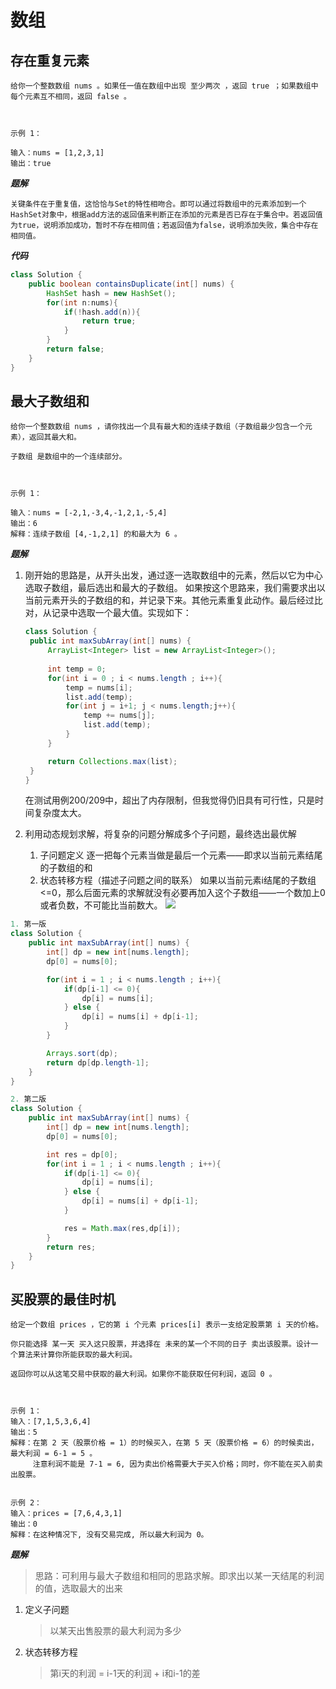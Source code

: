 # 数组
## 存在重复元素
```
给你一个整数数组 nums 。如果任一值在数组中出现 至少两次 ，返回 true ；如果数组中每个元素互不相同，返回 false 。

 

示例 1：

输入：nums = [1,2,3,1]
输出：true

```

***题解***
```
关键条件在于重复值，这恰恰与Set的特性相吻合。即可以通过将数组中的元素添加到一个HashSet对象中，根据add方法的返回值来判断正在添加的元素是否已存在于集合中。若返回值为true，说明添加成功，暂时不存在相同值；若返回值为false，说明添加失败，集合中存在相同值。
```

***代码***
```java
class Solution {
    public boolean containsDuplicate(int[] nums) {
        HashSet hash = new HashSet();
        for(int n:nums){
            if(!hash.add(n)){
                return true;
            }
        }
        return false;
    }
}
```



## 最大子数组和
```
给你一个整数数组 nums ，请你找出一个具有最大和的连续子数组（子数组最少包含一个元素），返回其最大和。

子数组 是数组中的一个连续部分。

 

示例 1：

输入：nums = [-2,1,-3,4,-1,2,1,-5,4]
输出：6
解释：连续子数组 [4,-1,2,1] 的和最大为 6 。

```

***题解***  
1. 刚开始的思路是，从开头出发，通过逐一选取数组中的元素，然后以它为中心选取子数组，最后选出和最大的子数组。 如果按这个思路来，我们需要求出以当前元素开头的子数组的和，并记录下来。其他元素重复此动作。最后经过比对，从记录中选取一个最大值。实现如下：
   ```java
   class Solution {
    public int maxSubArray(int[] nums) {
        ArrayList<Integer> list = new ArrayList<Integer>();
        
        int temp = 0;
        for(int i = 0 ; i < nums.length ; i++){
            temp = nums[i];
            list.add(temp);
            for(int j = i+1; j < nums.length;j++){
                temp += nums[j];
                list.add(temp);
            }
        }

        return Collections.max(list);
    }
   }
   ```
   在测试用例200/209中，超出了内存限制，但我觉得仍旧具有可行性，只是时间复杂度太大。

2. 利用动态规划求解，将复杂的问题分解成多个子问题，最终选出最优解
   1. 子问题定义
     逐一把每个元素当做是最后一个元素——即求以当前元素结尾的子数组的和
   2. 状态转移方程（描述子问题之间的联系）
     如果以当前元素i结尾的子数组<=0，那么后面元素的求解就没有必要再加入这个子数组——一个数加上0或者负数，不可能比当前数大。
     ![](https://s3.bmp.ovh/imgs/2022/03/849139261e9441a9.png)
    
```java
1. 第一版
class Solution {
    public int maxSubArray(int[] nums) {
        int[] dp = new int[nums.length];
        dp[0] = nums[0];

        for(int i = 1 ; i < nums.length ; i++){
            if(dp[i-1] <= 0){
                dp[i] = nums[i];
            } else {
                dp[i] = nums[i] + dp[i-1];
            }
        }

        Arrays.sort(dp);
        return dp[dp.length-1];
    }
}

2. 第二版
class Solution {
    public int maxSubArray(int[] nums) {
        int[] dp = new int[nums.length];
        dp[0] = nums[0];

        int res = dp[0];
        for(int i = 1 ; i < nums.length ; i++){
            if(dp[i-1] <= 0){
                dp[i] = nums[i];
            } else {
                dp[i] = nums[i] + dp[i-1];
            }

            res = Math.max(res,dp[i]);
        }
        return res;
    }
} 
```

## 买股票的最佳时机
```
给定一个数组 prices ，它的第 i 个元素 prices[i] 表示一支给定股票第 i 天的价格。

你只能选择 某一天 买入这只股票，并选择在 未来的某一个不同的日子 卖出该股票。设计一个算法来计算你所能获取的最大利润。

返回你可以从这笔交易中获取的最大利润。如果你不能获取任何利润，返回 0 。

 

示例 1：
输入：[7,1,5,3,6,4]
输出：5
解释：在第 2 天（股票价格 = 1）的时候买入，在第 5 天（股票价格 = 6）的时候卖出，最大利润 = 6-1 = 5 。
     注意利润不能是 7-1 = 6, 因为卖出价格需要大于买入价格；同时，你不能在买入前卖出股票。


示例 2：
输入：prices = [7,6,4,3,1]
输出：0
解释：在这种情况下, 没有交易完成, 所以最大利润为 0。
```

***题解***
> 思路：可利用与最大子数组和相同的思路求解。即求出以某一天结尾的利润的值，选取最大的出来
1. 定义子问题
   >以某天出售股票的最大利润为多少
2. 状态转移方程
   >第i天的利润 = i-1天的利润  +  i和i-1的差